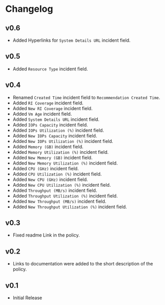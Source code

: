 # Changelog

## v0.6

- Added Hyperlinks for `System Details URL` incident field.

## v0.5

- Added `Resource Type` incident field.

## v0.4

- Renamed `Created Time` incident field to `Recommendation Created Time`.
- Added `RI Coverage` incident field.
- Added `New RI Coverage` incident field.
- Added `Vm Age` incident field.
- Added `System Details URL` incident field.
- Added `IOPs Capacity` incident field.
- Added `IOPs Utilization (%)` incident field.
- Added `New IOPs Capacity` incident field.
- Added `New IOPs Utilization (%)` incident field.
- Added `Memory (GB)` incident field.
- Added `Memory Utilization (%)` incident field.
- Added `New Memory (GB)` incident field.
- Added `New Memory Utilization (%)` incident field.
- Added `CPU (GHz)` incident field.
- Added `CPU Utilization (%)` incident field.
- Added `New CPU (GHz)` incident field.
- Added `New CPU Utilization (%)` incident field.
- Added `Throughput (MB/s)` incident field.
- Added `Throughput Utilization (%)` incident field.
- Added `New Throughput (MB/s)` incident field.
- Added `New Throughput Utilization (%)` incident field.

## v0.3

- Fixed readme Link in the policy.

## v0.2

- Links to documentation were added to the short description of the policy.

## v0.1

- Initial Release
